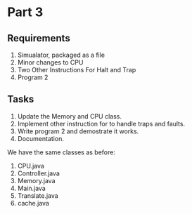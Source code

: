 # Part 3

## Requirements

1. Simualator, packaged as a file
2. Minor changes to CPU
3. Two Other Instructions For Halt and Trap
4. Program 2

## Tasks

1. Update the Memory and CPU class. 
2. Implement other instruction for to handle traps and faults.
3. Write program 2 and demostrate it works. 
4. Documentation. 

We have the same classes as before:

1. CPU.java
2. Controller.java
3. Memory.java
4. Main.java
5. Translate.java
6. cache.java

